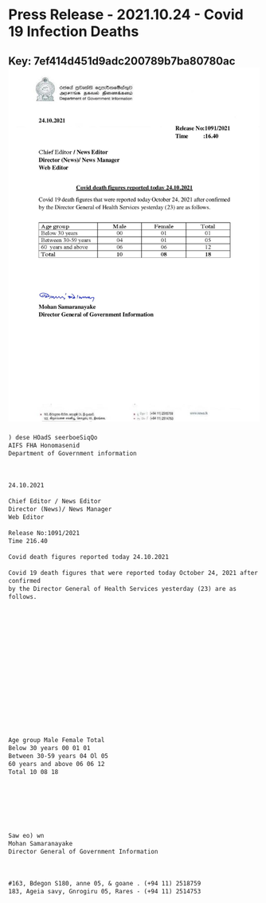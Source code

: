 # Press Release - 2021.10.24 - Covid 19 Infection Deaths 
Key: 7ef414d451d9adc200789b7ba80780ac 
![img](img/7ef414d451d9adc200789b7ba80780ac.jpg)
---
```
) dese HOadS seerboeSiqQo
AIFS FHA Honomasenid
Department of Government information

 

24.10.2021

Chief Editor / News Editor
Director (News)/ News Manager
Web Editor

Release No:1091/2021
Time 216.40

Covid death figures reported today 24.10.2021

Covid 19 death figures that were reported today October 24, 2021 after confirmed
by the Director General of Health Services yesterday (23) are as follows.

 

 

 

 

 

 

 

 

Age group Male Female Total
Below 30 years 00 01 01
Between 30-59 years 04 Ol 05
60 years and above 06 06 12
Total 10 08 18

 

 

 

Saw eo) wn
Mohan Samaranayake
Director General of Government Information

 

#163, Bdegon S180, anne 05, & goane . (+94 11) 2518759
183, Ageia savy, Gnrogiru 05, Rares - (+94 11) 2514753

```
